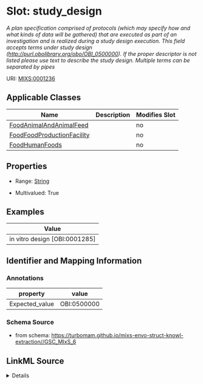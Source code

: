 # Slot: study_design


_A plan specification comprised of protocols (which may specify how and what kinds of data will be gathered) that are executed as part of an investigation and is realized during a study design execution. This field accepts terms under study design (http://purl.obolibrary.org/obo/OBI_0500000). If the proper descriptor is not listed please use text to describe the study design. Multiple terms can be separated by pipes_



URI: [MIXS:0001236](https://w3id.org/mixs/0001236)



<!-- no inheritance hierarchy -->




## Applicable Classes

| Name | Description | Modifies Slot |
| --- | --- | --- |
[FoodAnimalAndAnimalFeed](FoodAnimalAndAnimalFeed.md) |  |  no  |
[FoodFoodProductionFacility](FoodFoodProductionFacility.md) |  |  no  |
[FoodHumanFoods](FoodHumanFoods.md) |  |  no  |







## Properties

* Range: [String](String.md)

* Multivalued: True






## Examples

| Value |
| --- |
| in vitro design [OBI:0001285] |

## Identifier and Mapping Information





### Annotations

| property | value |
| --- | --- |
| Expected_value | OBI:0500000 |



### Schema Source


* from schema: https://turbomam.github.io/mixs-envo-struct-knowl-extraction//GSC_MIxS_6




## LinkML Source

<details>
```yaml
name: study_design
annotations:
  Expected_value:
    tag: Expected_value
    value: OBI:0500000
description: A plan specification comprised of protocols (which may specify how and
  what kinds of data will be gathered) that are executed as part of an investigation
  and is realized during a study design execution. This field accepts terms under
  study design (http://purl.obolibrary.org/obo/OBI_0500000). If the proper descriptor
  is not listed please use text to describe the study design. Multiple terms can be
  separated by pipes
title: study design
examples:
- value: in vitro design [OBI:0001285]
from_schema: https://turbomam.github.io/mixs-envo-struct-knowl-extraction//GSC_MIxS_6
rank: 1000
string_serialization: '{text}|{termLabel} [{termID}]'
slot_uri: MIXS:0001236
multivalued: true
alias: study_design
domain_of:
- FoodAnimalAndAnimalFeed
- FoodFoodProductionFacility
- FoodHumanFoods
range: string
required: false
recommended: false

```
</details>